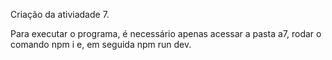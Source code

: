 Criação da ativiadade 7.

Para executar o programa, é necessário apenas acessar a pasta a7, rodar o comando npm i e, em seguida npm run dev.